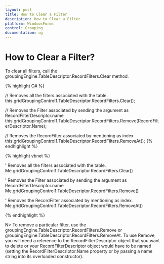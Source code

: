 ```yaml
---
layout: post
title: How to Clear a Filter
description: How to Clear a Filter
platform: WindowsForms
control: Grouping
documentation: ug
---
```

# How to Clear a Filter?
To clear all filters, call the groupingEngine.TableDescriptor.RecordFilters.Clear method.

{% highlight C# %}

// Removes all the filters associated with the table.
this.gridGroupingControl1.TableDescriptor.RecordFilters.Clear(); 
 
// Removes the Filter associated by sending the argument as RecordFilterDescriptor.name
this.gridGroupingControl1.TableDescriptor.RecordFilters.Remove(RecordFilterDescriptor.Name); 
 
// Removes the RecordFilter associated by mentioning as index.
this.gridGroupingControl1.TableDescriptor.RecordFilters.RemoveAt();
{% endhighlight %}

{% highlight vbnet %}

' Removes all the filters associated with the table.
Me.gridGroupingControl1.TableDescriptor.RecordFilters.Clear()
 
' Removes the Filter associated by sending the argument as RecordFilterDescriptor.name
Me.gridGroupingControl1.TableDescriptor.RecordFilters.Remove()
 
' Removes the RecordFilter associated by mentioning as index.
Me.gridGroupingControl1.TableDescriptor.RecordFilters.RemoveAt()

{% endhighlight %}

N> To remove a particular filter, use the groupingEngine.TableDescriptor.RecordFilters.Remove or groupingEngine.TableDescriptor.RecordFilters.RemoveAt. To use Remove, you will need a reference to the RecordFilterDescriptor object that you want to delete or your RecordFilterDescriptor object would have to be named (setting the RecordFilterDescriptor.Name property or by passing a name string into its overloaded constructor).
